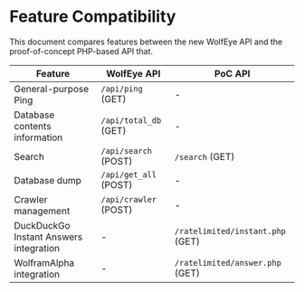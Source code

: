 # Feature Compatibility

This document compares features between the new WolfEye API and the proof-of-concept PHP-based API that.

| Feature | WolfEye API | PoC API |
| ------ | ------ | ------ |
| General-purpose Ping | `/api/ping` (GET) | - |
| Database contents information | `/api/total_db` (GET) | - |
| Search | `/api/search` (POST) | `/search` (GET) |
| Database dump | `/api/get_all` (POST) | - |
| Crawler management | `/api/crawler` (POST) | - |
| DuckDuckGo Instant Answers integration | - | `/ratelimited/instant.php` (GET) |
| WolframAlpha integration | - | `/ratelimited/answer.php` (GET) |
